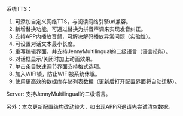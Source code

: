 系统TTS：
1. 可添加自定义网络TTS，与阅读网络引擎url兼容。
2. 新增替换功能，可通过替换为拼音声调来实现发音纠正。
3. 支持APP内播放音频，可解决解码播放异常问题（实验性）。
4. 可设置对话文本最小长度。
5. 重写编辑界面，并支持JennyMultilingual的二级语言（语言技能）。
6. 对话框显示/关闭时加上动画效果。
7. 单击条目快速调节界面支持格式选项。
8. 加入WIFI锁，防止WIFI被系统休眠。
9. 使用更高效的数据库存储列表数据（更新后打开配置界面将自动迁移）。

Server: 支持JennyMultilingual的二级语言。

另外：本次更新配置结构改动较大，如出现APP闪退请先尝试清空数据。
